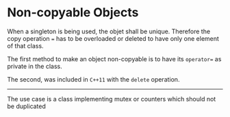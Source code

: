 # Non-copyable Objects

When a singleton is being used, the objet shall be unique.
Therefore the copy operation `=` has to be overloaded or
deleted to have only one element of that class.

The first method to make an object non-copyable is to have
its `operator=` as private in the class.

The second, was included in `C++11` with the `delete` 
operation.

- - -

The use case is a class implementing mutex or counters
which should not be duplicated 
